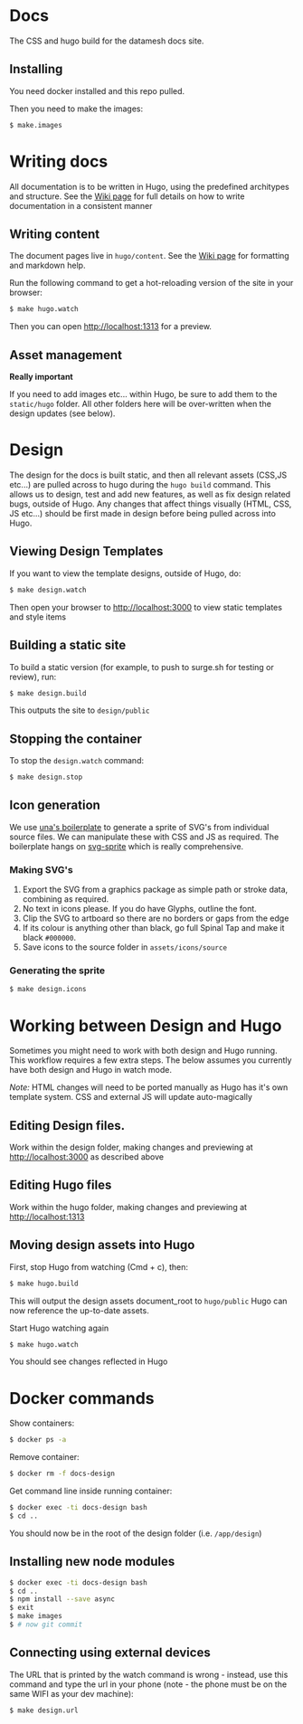 # Docs

The CSS and hugo build for the datamesh docs site.

## Installing

You need docker installed and this repo pulled.

Then you need to make the images:

```bash
$ make.images
```

# Writing docs
All documentation is to be written in Hugo, using the predefined architypes and structure.
See the [Wiki page](https://github.com/datamesh-io/docs/wiki) for full details on how to write documentation in a consistent manner


## Writing content

The document pages live in `hugo/content`. See the [Wiki page](https://github.com/datamesh-io/docs/wiki) for formatting and markdown help.

Run the following command to get a hot-reloading version of the site in your browser:

```bash
$ make hugo.watch
```

Then you can open [http://localhost:1313](http://localhost:1313) for a preview.

## Asset management

**Really important**

If you need to add images etc... within Hugo, be sure to add them to the `static/hugo` folder.
All other folders here will be over-written when the design updates (see below).


# Design
The design for the docs is built static, and then all relevant assets (CSS,JS etc...) are pulled across to hugo during the `hugo build` command.
This allows us to design, test and add new features, as well as fix design related bugs, outside of Hugo.
Any changes that affect things visually (HTML, CSS, JS etc...) should be first made in design before being pulled across into Hugo.


## Viewing Design Templates

If you want to view the template designs, outside of Hugo, do:

```bash
$ make design.watch
```
Then open your browser to [http://localhost:3000](http://localhost:3000) to view static templates and style items


## Building a static site

To build a static version (for example, to push to surge.sh for testing or review), run:

```bash
$ make design.build
```

This outputs the site to `design/public`

## Stopping the container

To stop the `design.watch` command:

```bash
$ make design.stop
```

## Icon generation
We use [una's boilerplate](https://github.com/una/svg-icon-system-boilerplate) to generate a sprite of SVG's from individual source files. We can manipulate these with CSS and JS as required.
The boilerplate hangs on [svg-sprite](https://github.com/jkphl/svg-sprite) which is really comprehensive.

### Making SVG's

1. Export the SVG from a graphics package as simple path or stroke data, combining as required.
2. No text in icons please. If you do have Glyphs, outline the font.
3. Clip the SVG to artboard so there are no borders or gaps from the edge
4. If its colour is anything other than black, go full Spinal Tap and make it black `#000000`.
5. Save icons to the source folder in `assets/icons/source`

### Generating the sprite

```bash
$ make design.icons
```

# Working between Design and Hugo
Sometimes you might need to work with both design and Hugo running. This workflow requires a few extra steps.
The below assumes you currently have both design and Hugo in watch mode.

_Note:_ HTML changes will need to be ported manually as Hugo has it's own template system. CSS and external JS will update auto-magically

## Editing Design files.
Work within the design folder, making changes and previewing at [http://localhost:3000](http://localhost:3000) as described above

## Editing Hugo files
Work within the hugo folder, making changes and previewing at [http://localhost:1313](http://localhost:1313)

## Moving design assets into Hugo

First, stop Hugo from watching (Cmd + c), then:

```bash
$ make hugo.build
```

This will output the design assets document_root to `hugo/public`
Hugo can now reference the up-to-date assets.

Start Hugo watching again

```bash
$ make hugo.watch
```

You should see changes reflected in Hugo

# Docker commands

Show containers:

```bash
$ docker ps -a
```

Remove container:

```bash
$ docker rm -f docs-design
```

Get command line inside running container:

```bash
$ docker exec -ti docs-design bash
$ cd ..
```

You should now be in the root of the design folder (i.e. `/app/design`)

## Installing new node modules

```bash
$ docker exec -ti docs-design bash
$ cd ..
$ npm install --save async
$ exit
$ make images
$ # now git commit
```

## Connecting using external devices

The URL that is printed by the watch command is wrong - instead, use this command and type the url in your phone (note - the phone must be on the same WIFI as your dev machine):

```bash
$ make design.url
```
